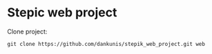 # Stepic web project

Clone project:

    git clone https://github.com/dankunis/stepik_web_project.git web
